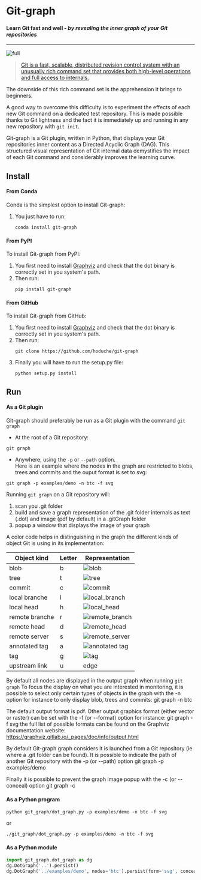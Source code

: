 # Git-graph

#### Learn Git fast and well - *by revealing the inner graph of your Git repositories*
___

![full](doc/sample_full.dot.svg)

> [Git is a fast, scalable, distributed revision control system with an unusually rich command set
that provides both high-level operations and full access to internals.](https://git-scm.com/docs/git)

The downside of this rich command set is the apprehension it brings to beginners.

A good way to overcome this difficulty is to experiment the effects of each new Git command on a dedicated test repository.
This is made possible thanks to Git lightness and the fact it is immediately up and running in any new repository with `git init`.

Git-graph is a Git plugin, written in Python, that displays your Git repositories inner content as a Directed Acyclic Graph (DAG).
This structured visual representation of Git internal data demystifies the impact of each Git command and considerably improves the learning curve.

## Install

#### From Conda
Conda is the simplest option to install Git-graph:
1. You just have to run:
    ```
    conda install git-graph
    ```

#### From PyPI
To install Git-graph from PyPI:
1. You first need to install [Graphviz](https://www.graphviz.org/download/) and check that the dot binary is correctly set in you system's path.  
2. Then run: 
    ```
    pip install git-graph
    ```

#### From GitHub
To install Git-graph from GitHub:
1. You first need to install [Graphviz](https://www.graphviz.org/download/) and check that the dot binary is correctly set in you system's path.  
2. Then run:
    ```
    git clone https://github.com/hoduche/git-graph
    ```
3. Finally you will have to run the setup.py file:
    ```
    python setup.py install
    ```

## Run

#### As a Git plugin
Git-graph should preferably be run as a Git plugin with the command `git graph`

- At the root of a Git repository:
```
git graph
```

- Anywhere, using the `-p` or `--path` option.  
Here is an example where the nodes in the graph are restricted to blobs, trees and commits and the ouput format is set to svg:
```
git graph -p examples/demo -n btc -f svg
```

Running `git graph` on a Git repository will:
1. scan you .git folder
2. build and save a graph representation of the .git folder internals as text (.dot) and image (pdf by default) in a .gitGraph folder
3. popup a window that displays the image of your graph

A color code helps in distinguishing in the graph the different kinds of object Git is using in its implementation:

| Object kind    | Letter | Representation                                     |
| -------------- | ------ | -------------------------------------------------- |
| blob           | b      | ![blob](doc/sample_blob.dot.svg)                   |
| tree           | t      | ![tree](doc/sample_tree.dot.svg)                   |
| commit         | c      | ![commit](doc/sample_commit.dot.svg)               |
| local branche  | l      | ![local_branch](doc/sample_local_branch.dot.svg)   |
| local head     | h      | ![local_head](doc/sample_local_head.dot.svg)       |
| remote branche | r      | ![remote_branch](doc/sample_remote_branch.dot.svg) |
| remote head    | d      | ![remote_head](doc/sample_remote_head.dot.svg)     |
| remote server  | s      | ![remote_server](doc/sample_remote_server.dot.svg) |
| annotated tag  | a      | ![annotated tag](doc/sample_annotated_tag.dot.svg) |
| tag            | g      | ![tag](doc/sample_tag.dot.svg)                     |
| upstream link  | u      | edge                                               |

By default all nodes are displayed in the output graph when running `git graph`
To focus the display on what you are interested in monitoring,
it is possible to select only certain types of objects in the graph with the -n option
for instance to only display blob, trees and commits:
git graph -n btc

The default output format is pdf.
Other output graphics format (either vector or raster) can be set with the -f (or --format) option
for instance:
git graph -f svg
the full list of possible formats can be found on the Graphviz documentation website:
https://graphviz.gitlab.io/_pages/doc/info/output.html

By default Git-graph graph considers it is launched from a Git repository (ie where a .git folder can be found).
It is possible to indicate the path of another Git repository with the -p (or --path) option
git graph -p examples/demo

Finally it is possible to prevent the graph image popup with the -c (or --conceal) option
git graph -c

#### As a Python program
```
python git_graph/dot_graph.py -p examples/demo -n btc -f svg
```
or
```
./git_graph/dot_graph.py -p examples/demo -n btc -f svg
```
    
#### As a Python module

```python
import git_graph.dot_graph as dg
dg.DotGraph('..').persist()
dg.DotGraph('../examples/demo', nodes='btc').persist(form='svg', conceal=True)
```
